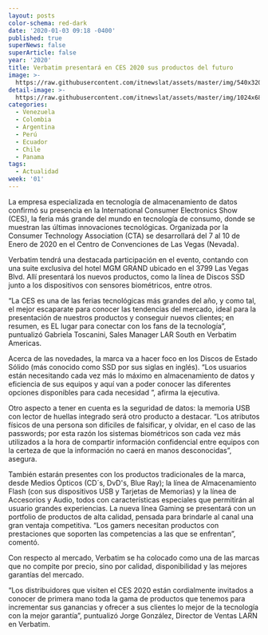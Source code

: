 ```yaml
---
layout: posts
color-schema: red-dark
date: '2020-01-03 09:18 -0400'
published: true
superNews: false
superArticle: false
year: '2020'
title: Verbatim presentará en CES 2020 sus productos del futuro
image: >-
  https://raw.githubusercontent.com/itnewslat/assets/master/img/540x320/Verbatim-ces-2020-p.jpg
detail-image: >-
  https://raw.githubusercontent.com/itnewslat/assets/master/img/1024x680/Verbatim-ces-2020-g.jpg
categories:
  - Venezuela
  - Colombia
  - Argentina
  - Perú
  - Ecuador
  - Chile
  - Panama
tags:
  - Actualidad
week: '01'
---
```

 La empresa especializada en tecnología de almacenamiento de datos confirmó su presencia en la International Consumer Electronics Show (CES), la feria más grande del mundo en tecnología de consumo, donde se muestran las últimas innovaciones tecnológicas. Organizada por la Consumer Technology Association (CTA) se desarrollará del 7 al 10 de Enero de 2020 en el Centro de Convenciones de Las Vegas (Nevada).

Verbatim tendrá una destacada participación en el evento, contando con una suite exclusiva del hotel MGM GRAND ubicado en el 3799 Las Vegas Blvd. Allí presentará los nuevos productos, como la línea de Discos SSD junto a los dispositivos con sensores biométricos, entre otros.

“La CES es una de las ferias tecnológicas más grandes del año, y como tal, el mejor escaparate para conocer las tendencias del mercado, ideal para la presentación de nuestros productos y conseguir nuevos clientes; en resumen, es EL lugar para conectar con los fans de la tecnología”, puntualizó Gabriela Toscanini, Sales Manager LAR South en Verbatim Americas.

Acerca de las novedades, la marca va a hacer foco en los Discos de Estado Sólido (más conocido como SSD por sus siglas en inglés). “Los usuarios están necesitando cada vez más lo máximo en almacenamiento de datos y eficiencia de sus equipos y aquí van a poder conocer las diferentes opciones disponibles para cada necesidad ”, afirma la ejecutiva. 
 
Otro aspecto a tener en cuenta es la seguridad de datos: la memoria USB con lector de huellas integrado será otro producto a destacar. “Los atributos físicos de una persona son difíciles de falsificar,  y olvidar, en el caso de las passwords; por esta razón los sistemas biométricos son cada vez más utilizados a la hora de compartir información confidencial entre equipos con la certeza de que la información no caerá en manos desconocidas”, asegura.

También estarán presentes con los productos tradicionales de la marca, desde Medios Ópticos (CD´s, DvD's, Blue Ray); la línea de Almacenamiento Flash (con sus dispositivos USB y Tarjetas de Memorias) y la línea de Accesorios y Audio, todos con características especiales que permitirán al usuario grandes experiencias.
La nueva línea Gaming se presentará con un portfolio de productos de alta calidad, pensada para brindarle al canal una gran ventaja competitiva. “Los gamers necesitan productos con prestaciones que soporten las competencias a las que se enfrentan”, comentó.

Con respecto al mercado, Verbatim se ha colocado como una de las marcas que no compite por precio, sino por calidad, disponibilidad y las mejores garantías del mercado. 

“Los distribuidores que visiten el CES 2020 están cordialmente invitados a conocer de primera mano toda la gama de productos que tenemos para incrementar sus ganancias y ofrecer a sus clientes lo mejor de la tecnología con la mejor garantía”, puntualizó Jorge González, Director de Ventas LARN en Verbatim.
